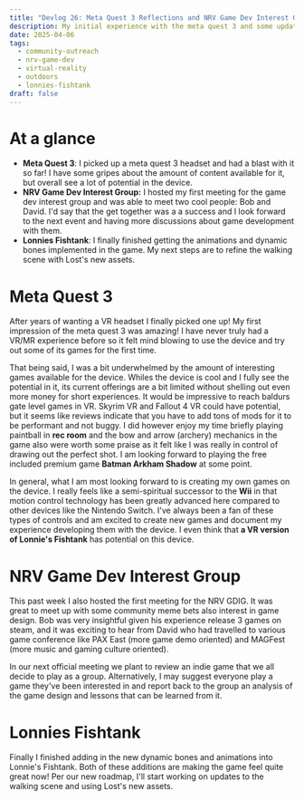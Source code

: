 ```yaml
---
title: "Devlog 26: Meta Quest 3 Reflections and NRV Game Dev Interest Group"
description: My initial experience with the meta quest 3 and some updates on the NRV game dev interest group.
date: 2025-04-06
tags:
  - community-outreach
  - nrv-game-dev
  - virtual-reality
  - outdoors
  - lonnies-fishtank
draft: false
---
```

# At a glance

- **Meta Quest 3**: I picked up a meta quest 3 headset and had a blast with it so far! I have some gripes about the amount of content available for it, but overall see a lot of potential in the device.
- **NRV Game Dev Interest Group:** I hosted my first meeting for the game dev interest group and was able to meet two cool people: Bob and David. I'd say that the get together was a a success and I look forward to the next event and having more discussions about game development with them.
- **Lonnies Fishtank**: I finally finished getting the animations and dynamic bones implemented in the game. My next steps are to refine the walking scene with Lost's new assets.

# Meta Quest 3

After years of wanting a VR headset I finally picked one up! My first impression of the meta quest 3 was amazing! I have never truly had a VR/MR experience before so it felt mind blowing to use the device and try out some of its games for the first time.

That being said, I was a bit underwhelmed by the amount of interesting games available for the device. Whiles the device is cool and I fully see the potential in it, its current offerings are a bit limited without shelling out even more money for short experiences. It would be impressive to reach baldurs gate level games in VR. Skyrim VR and Fallout 4 VR could have potential, but it seems like reviews indicate that you have to add tons of mods for it to be performant and not buggy. I did however enjoy my time briefly playing paintball in **rec room** and the bow and arrow (archery) mechanics in the game also were worth some praise as it felt like I was really in control of drawing out the perfect shot. I am looking forward to playing the free included premium game **Batman Arkham Shadow** at some point.

In general, what I am most looking forward to is creating my own games on the device. I really feels like a semi-spiritual successor to the **Wii** in that motion control technology has been greatly advanced here compared to other devices like the Nintendo Switch. I've always been a fan of these types of controls and am excited to create new games and document my experience developing them with the device. I even think that **a VR version of Lonnie's Fishtank** has potential on this device.

# NRV Game Dev Interest Group

This past week I also hosted the first meeting for the NRV GDIG. It was great to meet up with some community meme bets also interest in game design. Bob was very insightful given his experience release 3 games on steam, and it was exciting to hear from David who had travelled to various game conference like PAX East (more game demo oriented) and MAGFest (more music and gaming culture oriented).

In our next official meeting we plant to review an indie game that we all decide to play as a group. Alternatively, I may suggest everyone play a game they've been interested in and report back to the group an analysis of the game design and lessons that can be learned from it.

# Lonnies Fishtank

Finally I finished adding in the new dynamic bones and animations into Lonnie's Fishtank. Both of these additions are making the game feel quite great now! Per our new roadmap, I'll start working on updates to the walking scene and using Lost's new assets.